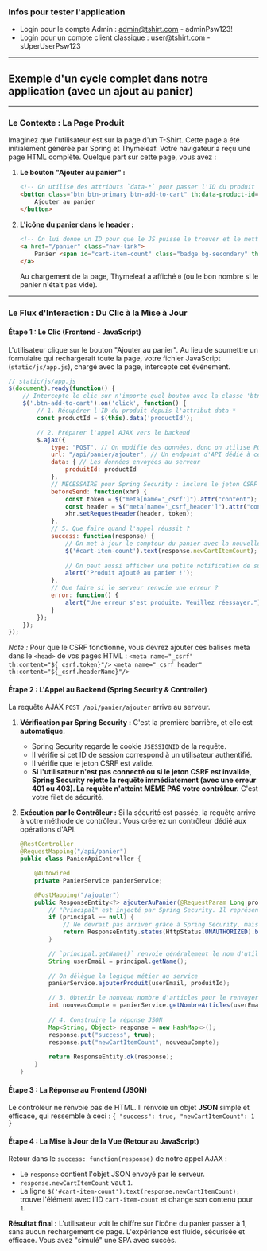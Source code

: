 
### **Infos pour tester l'application**

- Login pour le compte Admin : admin@tshirt.com - adminPsw123!
- Login pour un compte client classique : user@tshirt.com - sUperUserPsw123 

---

## Exemple d'un cycle complet dans notre application (avec un ajout au panier)
---

### **Le Contexte : La Page Produit**

Imaginez que l'utilisateur est sur la page d'un T-Shirt. Cette page a été initialement générée par Spring et Thymeleaf. Votre navigateur a reçu une page HTML complète. Quelque part sur cette page, vous avez :

1.  **Le bouton "Ajouter au panier" :**
    ```html
    <!-- On utilise des attributs `data-*` pour passer l'ID du produit au JS -->
    <button class="btn btn-primary btn-add-to-cart" th:data-product-id="${produit.id}">
        Ajouter au panier
    </button>
    ```

2.  **L'icône du panier dans le header :**
    ```html
    <!-- On lui donne un ID pour que le JS puisse le trouver et le mettre à jour facilement -->
    <a href="/panier" class="nav-link">
        Panier <span id="cart-item-count" class="badge bg-secondary" th:text="${nombreArticlesPanier}">0</span>
    </a>
    ```
    Au chargement de la page, Thymeleaf a affiché `0` (ou le bon nombre si le panier n'était pas vide).

---

### **Le Flux d'Interaction : Du Clic à la Mise à Jour**

#### **Étape 1 : Le Clic (Frontend - JavaScript)**

L'utilisateur clique sur le bouton "Ajouter au panier".
Au lieu de soumettre un formulaire qui rechargerait toute la page, votre fichier JavaScript (`static/js/app.js`), chargé avec la page, intercepte cet événement.

```javascript
// static/js/app.js
$(document).ready(function() {
    // Intercepte le clic sur n'importe quel bouton avec la classe 'btn-add-to-cart'
    $('.btn-add-to-cart').on('click', function() {
        // 1. Récupérer l'ID du produit depuis l'attribut data-*
        const productId = $(this).data('productId');

        // 2. Préparer l'appel AJAX vers le backend
        $.ajax({
            type: "POST", // On modifie des données, donc on utilise POST
            url: "/api/panier/ajouter", // Un endpoint d'API dédié à cette action
            data: { // Les données envoyées au serveur
                produitId: productId
            },
            // NÉCESSAIRE pour Spring Security : inclure le jeton CSRF
            beforeSend: function(xhr) {
                const token = $("meta[name='_csrf']").attr("content");
                const header = $("meta[name='_csrf_header']").attr("content");
                xhr.setRequestHeader(header, token);
            },
            // 5. Que faire quand l'appel réussit ?
            success: function(response) {
                // On met à jour le compteur du panier avec la nouvelle valeur renvoyée par le serveur
                $('#cart-item-count').text(response.newCartItemCount);
                
                // On peut aussi afficher une petite notification de succès
                alert('Produit ajouté au panier !');
            },
            // Que faire si le serveur renvoie une erreur ?
            error: function() {
                alert("Une erreur s'est produite. Veuillez réessayer.");
            }
        });
    });
});
```
*Note :* Pour que le CSRF fonctionne, vous devrez ajouter ces balises meta dans le `<head>` de vos pages HTML :
`<meta name="_csrf" th:content="${_csrf.token}"/>`
`<meta name="_csrf_header" th:content="${_csrf.headerName}"/>`

#### **Étape 2 : L'Appel au Backend (Spring Security & Controller)**

La requête AJAX `POST /api/panier/ajouter` arrive au serveur.

1.  **Vérification par Spring Security :** C'est la première barrière, et elle est **automatique**.
    *   Spring Security regarde le cookie `JSESSIONID` de la requête.
    *   Il vérifie si cet ID de session correspond à un utilisateur authentifié.
    *   Il vérifie que le jeton CSRF est valide.
    *   **Si l'utilisateur n'est pas connecté ou si le jeton CSRF est invalide, Spring Security rejette la requête immédiatement (avec une erreur 401 ou 403). La requête n'atteint MÊME PAS votre contrôleur.** C'est votre filet de sécurité.

2.  **Exécution par le Contrôleur :** Si la sécurité est passée, la requête arrive à votre méthode de contrôleur. Vous créerez un contrôleur dédié aux opérations d'API.

    ```java
    @RestController
    @RequestMapping("/api/panier")
    public class PanierApiController {

        @Autowired
        private PanierService panierService;

        @PostMapping("/ajouter")
        public ResponseEntity<?> ajouterAuPanier(@RequestParam Long produitId, Principal principal) {
            // "Principal" est injecté par Spring Security. Il représente l'utilisateur connecté.
            if (principal == null) {
                // Ne devrait pas arriver grâce à Spring Security, mais c'est une double sécurité.
                return ResponseEntity.status(HttpStatus.UNAUTHORIZED).build();
            }

            // `principal.getName()` renvoie généralement le nom d'utilisateur (notre email)
            String userEmail = principal.getName();
            
            // On délègue la logique métier au service
            panierService.ajouterProduit(userEmail, produitId);

            // 3. Obtenir le nouveau nombre d'articles pour le renvoyer au frontend
            int nouveauCompte = panierService.getNombreArticles(userEmail);
            
            // 4. Construire la réponse JSON
            Map<String, Object> response = new HashMap<>();
            response.put("success", true);
            response.put("newCartItemCount", nouveauCompte);
            
            return ResponseEntity.ok(response);
        }
    }
    ```

#### **Étape 3 : La Réponse au Frontend (JSON)**

Le contrôleur ne renvoie pas de HTML. Il renvoie un objet **JSON** simple et efficace, qui ressemble à ceci :
`{ "success": true, "newCartItemCount": 1 }`

#### **Étape 4 : La Mise à Jour de la Vue (Retour au JavaScript)**

Retour dans le `success: function(response)` de notre appel AJAX :
*   Le `response` contient l'objet JSON envoyé par le serveur.
*   `response.newCartItemCount` vaut `1`.
*   La ligne `$('#cart-item-count').text(response.newCartItemCount);` trouve l'élément avec l'ID `cart-item-count` et change son contenu pour `1`.

**Résultat final :** L'utilisateur voit le chiffre sur l'icône du panier passer à 1, sans aucun rechargement de page. L'expérience est fluide, sécurisée et efficace. Vous avez "simulé" une SPA avec succès.